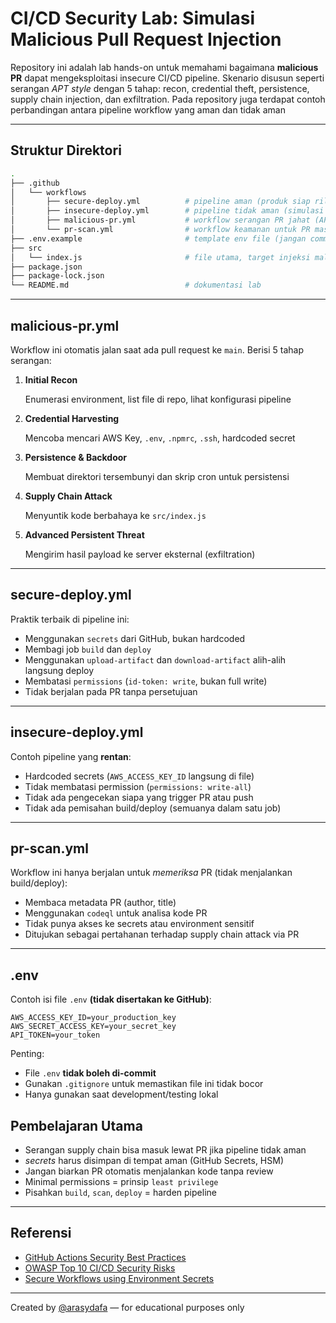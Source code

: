 # CI/CD Security Lab: Simulasi Malicious Pull Request Injection

Repository ini adalah lab hands-on untuk memahami bagaimana **malicious PR** dapat mengeksploitasi insecure CI/CD pipeline. Skenario disusun seperti serangan *APT style* dengan 5 tahap: recon, credential theft, persistence, supply chain injection, dan exfiltration. Pada repository juga terdapat contoh perbandingan antara pipeline workflow yang aman dan tidak aman

---

## Struktur Direktori

```bash
.
├── .github
│   └── workflows
│       ├── secure-deploy.yml          # pipeline aman (produk siap rilis)
│       ├── insecure-deploy.yml        # pipeline tidak aman (simulasi buruk)
│       ├── malicious-pr.yml           # workflow serangan PR jahat (APT-style)
│       └── pr-scan.yml                # workflow keamanan untuk PR masuk
├── .env.example                       # template env file (jangan commit asli)
├── src
│   └── index.js                       # file utama, target injeksi malicious PR
├── package.json
├── package-lock.json
└── README.md                          # dokumentasi lab
```

---

## malicious-pr.yml

Workflow ini otomatis jalan saat ada pull request ke `main`. Berisi 5 tahap serangan:

1. **Initial Recon**

   Enumerasi environment, list file di repo, lihat konfigurasi pipeline
3. **Credential Harvesting**

   Mencoba mencari AWS Key, `.env`, `.npmrc`, `.ssh`, hardcoded secret
5. **Persistence & Backdoor**

   Membuat direktori tersembunyi dan skrip cron untuk persistensi
7. **Supply Chain Attack**

   Menyuntik kode berbahaya ke `src/index.js`
9. **Advanced Persistent Threat**

   Mengirim hasil payload ke server eksternal (exfiltration)

---

## secure-deploy.yml

Praktik terbaik di pipeline ini:

* Menggunakan `secrets` dari GitHub, bukan hardcoded
* Membagi job `build` dan `deploy`
* Menggunakan `upload-artifact` dan `download-artifact` alih-alih langsung deploy
* Membatasi `permissions` (`id-token: write`, bukan full write)
* Tidak berjalan pada PR tanpa persetujuan

---

## insecure-deploy.yml

Contoh pipeline yang **rentan**:

* Hardcoded secrets (`AWS_ACCESS_KEY_ID` langsung di file)
* Tidak membatasi permission (`permissions: write-all`)
* Tidak ada pengecekan siapa yang trigger PR atau push
* Tidak ada pemisahan build/deploy (semuanya dalam satu job)

---

## pr-scan.yml

Workflow ini hanya berjalan untuk *memeriksa* PR (tidak menjalankan build/deploy):

* Membaca metadata PR (author, title)
* Menggunakan `codeql` untuk analisa kode PR
* Tidak punya akses ke secrets atau environment sensitif
* Ditujukan sebagai pertahanan terhadap supply chain attack via PR

---

## .env

Contoh isi file `.env` **(tidak disertakan ke GitHub)**:

```env
AWS_ACCESS_KEY_ID=your_production_key
AWS_SECRET_ACCESS_KEY=your_secret_key
API_TOKEN=your_token
```

Penting:

* File `.env` **tidak boleh di-commit**
* Gunakan `.gitignore` untuk memastikan file ini tidak bocor
* Hanya gunakan saat development/testing lokal

## Pembelajaran Utama

* Serangan supply chain bisa masuk lewat PR jika pipeline tidak aman
* *secrets* harus disimpan di tempat aman (GitHub Secrets, HSM)
* Jangan biarkan PR otomatis menjalankan kode tanpa review
* Minimal permissions = prinsip `least privilege`
* Pisahkan `build`, `scan`, `deploy` = harden pipeline

---

## Referensi

* [GitHub Actions Security Best Practices](https://docs.github.com/en/actions/security-guides/security-hardening-for-github-actions)
* [OWASP Top 10 CI/CD Security Risks](https://cheatsheetseries.owasp.org/cheatsheets/CI_CD_Security_Cheat_Sheet.html)
* [Secure Workflows using Environment Secrets](https://docs.github.com/en/actions/security-guides/encrypted-secrets)

---

Created by [@arasydafa](https://github.com/arasydafa) — for educational purposes only
